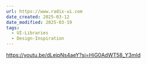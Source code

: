 ```yaml
---
url: https://www.radix-ui.com
date_created: 2025-03-12
date_modified: 2025-03-19
tags:
  - UI-Libraries
  - Design-Inspiration
---
```



https://youtu.be/dLejpNs4aeY?si=HiG0AdWT58_Y3mld